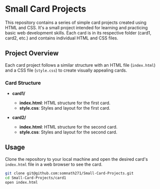 # Small Card Projects

This repository contains a series of simple card projects created using HTML and CSS. It's a small project intended for learning and practicing basic web development skills. Each card is in its respective folder (card1, card2, etc.) and contains individual HTML and CSS files.

## Project Overview

Each card project follows a similar structure with an HTML file (`index.html`) and a CSS file (`style.css`) to create visually appealing cards.

### Card Structure

- **card1/**
  - **index.html**: HTML structure for the first card.
  - **style.css**: Styles and layout for the first card.

- **card2/**
  - **index.html**: HTML structure for the second card.
  - **style.css**: Styles and layout for the second card.

## Usage

Clone the repository to your local machine and open the desired card's `index.html` file in a web browser to see the card.

```bash
git clone git@github.com:somnath271/Small-Card-Projects.git
cd Small-Card-Projects/card1
open index.html
